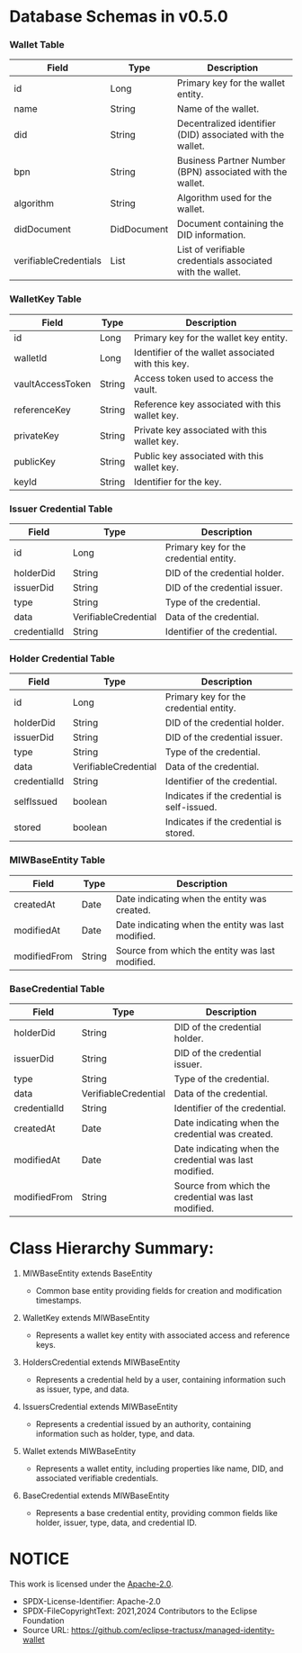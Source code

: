 # Database Schemas in v0.5.0


### Wallet Table
| Field                 | Type                       | Description                                                |
|-----------------------|----------------------------|------------------------------------------------------------|
| id                    | Long                       | Primary key for the wallet entity.                         |
| name                  | String                     | Name of the wallet.                                        |
| did                   | String                     | Decentralized identifier (DID) associated with the wallet. |
| bpn                   | String                     | Business Partner Number (BPN) associated with the wallet.  |
| algorithm             | String                     | Algorithm used for the wallet.                             |
| didDocument           | DidDocument                | Document containing the DID information.                   |
| verifiableCredentials | List<VerifiableCredential> | List of verifiable credentials associated with the wallet. |


### WalletKey Table
| Field            | Type   | Description                                        |
|------------------|--------|----------------------------------------------------|
| id               | Long   | Primary key for the wallet key entity.             |
| walletId         | Long   | Identifier of the wallet associated with this key. |
| vaultAccessToken | String | Access token used to access the vault.             |
| referenceKey     | String | Reference key associated with this wallet key.     |
| privateKey       | String | Private key associated with this wallet key.       |
| publicKey        | String | Public key associated with this wallet key.        |
| keyId            | String | Identifier for the key.                            |


### Issuer Credential Table
| Field        | Type                 | Description                            |
|--------------|----------------------|----------------------------------------|
| id           | Long                 | Primary key for the credential entity. |
| holderDid    | String               | DID of the credential holder.          |
| issuerDid    | String               | DID of the credential issuer.          |
| type         | String               | Type of the credential.                |
| data         | VerifiableCredential | Data of the credential.                |
| credentialId | String               | Identifier of the credential.          |


### Holder Credential Table
| Field        | Type                 | Description                                 |
|--------------|----------------------|---------------------------------------------|
| id           | Long                 | Primary key for the credential entity.      |
| holderDid    | String               | DID of the credential holder.               |
| issuerDid    | String               | DID of the credential issuer.               |
| type         | String               | Type of the credential.                     |
| data         | VerifiableCredential | Data of the credential.                     |
| credentialId | String               | Identifier of the credential.               |
| selfIssued   | boolean              | Indicates if the credential is self-issued. |
| stored       | boolean              | Indicates if the credential is stored.      |


### MIWBaseEntity Table
| Field        | Type              | Description                                           |
|--------------|-------------------|-------------------------------------------------------|
| createdAt    | Date              | Date indicating when the entity was created.          |
| modifiedAt   | Date              | Date indicating when the entity was last modified.    |
| modifiedFrom | String            | Source from which the entity was last modified.       |


### BaseCredential Table
| Field        | Type                 | Description                                            |
|--------------|----------------------|--------------------------------------------------------|
| holderDid    | String               | DID of the credential holder.                          |
| issuerDid    | String               | DID of the credential issuer.                          |
| type         | String               | Type of the credential.                                |
| data         | VerifiableCredential | Data of the credential.                                |
| credentialId | String               | Identifier of the credential.                          |
| createdAt    | Date                 | Date indicating when the credential was created.       |
| modifiedAt   | Date                 | Date indicating when the credential was last modified. |
| modifiedFrom | String               | Source from which the credential was last modified.    |


# Class Hierarchy Summary:

1. MIWBaseEntity extends BaseEntity
    - Common base entity providing fields for creation and modification timestamps.

2. WalletKey extends MIWBaseEntity
    - Represents a wallet key entity with associated access and reference keys.

3. HoldersCredential extends MIWBaseEntity
    - Represents a credential held by a user, containing information such as issuer, type, and data.

4. IssuersCredential extends MIWBaseEntity
    - Represents a credential issued by an authority, containing information such as holder, type, and data.

5. Wallet extends MIWBaseEntity
    - Represents a wallet entity, including properties like name, DID, and associated verifiable credentials.

6. BaseCredential extends MIWBaseEntity
    - Represents a base credential entity, providing common fields like holder, issuer, type, data, and credential ID.


# NOTICE

This work is licensed under the [Apache-2.0](https://www.apache.org/licenses/LICENSE-2.0).

- SPDX-License-Identifier: Apache-2.0
- SPDX-FileCopyrightText: 2021,2024 Contributors to the Eclipse Foundation
- Source URL: https://github.com/eclipse-tractusx/managed-identity-wallet
